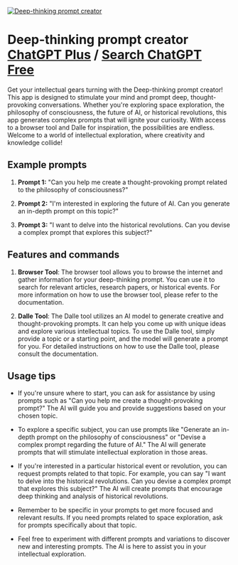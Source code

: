 
[![Deep-thinking prompt creator](https://files.oaiusercontent.com/file-1mqokymviQcQJ6HjReaPYLtb?se=2123-10-18T18%3A32%3A25Z&sp=r&sv=2021-08-06&sr=b&rscc=max-age%3D31536000%2C%20immutable&rscd=attachment%3B%20filename%3Df9c7890f-7e5c-4fec-aa34-fb9171f8ef93.png&sig=TMnnpL/ghM6pXNr%2BaftlKGLO0/FuHEiLr4oOwIeyfBI%3D)](https://chat.openai.com/g/g-JkzQIcNbI-deep-thinking-prompt-creator)

# Deep-thinking prompt creator [ChatGPT Plus](https://chat.openai.com/g/g-JkzQIcNbI-deep-thinking-prompt-creator) / [Search ChatGPT Free](https://gptcall.net/index.html#/?search=Deep-thinking%20prompt%20creator)

Get your intellectual gears turning with the Deep-thinking prompt creator! This app is designed to stimulate your mind and prompt deep, thought-provoking conversations. Whether you're exploring space exploration, the philosophy of consciousness, the future of AI, or historical revolutions, this app generates complex prompts that will ignite your curiosity. With access to a browser tool and Dalle for inspiration, the possibilities are endless. Welcome to a world of intellectual exploration, where creativity and knowledge collide!

## Example prompts

1. **Prompt 1:** "Can you help me create a thought-provoking prompt related to the philosophy of consciousness?"

2. **Prompt 2:** "I'm interested in exploring the future of AI. Can you generate an in-depth prompt on this topic?"

3. **Prompt 3:** "I want to delve into the historical revolutions. Can you devise a complex prompt that explores this subject?"

## Features and commands

1. **Browser Tool**: The browser tool allows you to browse the internet and gather information for your deep-thinking prompt. You can use it to search for relevant articles, research papers, or historical events. For more information on how to use the browser tool, please refer to the documentation.

2. **Dalle Tool**: The Dalle tool utilizes an AI model to generate creative and thought-provoking prompts. It can help you come up with unique ideas and explore various intellectual topics. To use the Dalle tool, simply provide a topic or a starting point, and the model will generate a prompt for you. For detailed instructions on how to use the Dalle tool, please consult the documentation.

## Usage tips

- If you're unsure where to start, you can ask for assistance by using prompts such as "Can you help me create a thought-provoking prompt?" The AI will guide you and provide suggestions based on your chosen topic.

- To explore a specific subject, you can use prompts like "Generate an in-depth prompt on the philosophy of consciousness" or "Devise a complex prompt regarding the future of AI." The AI will generate prompts that will stimulate intellectual exploration in those areas.

- If you're interested in a particular historical event or revolution, you can request prompts related to that topic. For example, you can say "I want to delve into the historical revolutions. Can you devise a complex prompt that explores this subject?" The AI will create prompts that encourage deep thinking and analysis of historical revolutions.

- Remember to be specific in your prompts to get more focused and relevant results. If you need prompts related to space exploration, ask for prompts specifically about that topic.

- Feel free to experiment with different prompts and variations to discover new and interesting prompts. The AI is here to assist you in your intellectual exploration.


